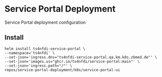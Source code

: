 # Service Portal Deployment
Service Portal deployment configuration

## Install

```
helm install ts4nfdi-service-portal \
--namespace='ts4nfdi' \
--set-json='ingress.dns="ts4nfdi-service-portal.qa.km.k8s.zbmed.de"' \
--set-json='images.ui="ghcr.io/ts4nfdi/service-portal:main"' \
--set-json='ingress.path="/"' \
repos/service-portal-deployment/k8s/service-portal-ui
```